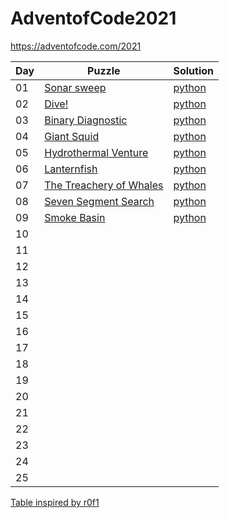 # AdventofCode2021

https://adventofcode.com/2021

| Day | Puzzle | Solution |
|---|---|---|
| 01 | [Sonar sweep](https://adventofcode.com/2021/day/1) | [python](https://github.com/BrageLae/AdventofCode2021/blob/main/day1/AOC1.py) |
| 02 | [Dive!](https://adventofcode.com/2021/day/2) | [python](https://github.com/BrageLae/AdventofCode2021/blob/main/day2/AOC2.py) |
| 03 | [Binary Diagnostic](https://adventofcode.com/2021/day/3) | [python](https://github.com/BrageLae/AdventofCode2021/blob/main/day3/AOC3.py) |
| 04 | [Giant Squid](https://adventofcode.com/2021/day/4) | [python](https://github.com/BrageLae/AdventofCode2021/blob/main/day4/AOC4.py) |
| 05 | [Hydrothermal Venture](https://adventofcode.com/2021/day/5) | [python](https://github.com/BrageLae/AdventofCode2021/blob/main/day5/AOC5.py) |
| 06 | [Lanternfish](https://adventofcode.com/2021/day/6) | [python](https://github.com/BrageLae/AdventofCode2021/blob/main/day6/AOC6.py) |
| 07 | [The Treachery of Whales](https://adventofcode.com/2021/day/7) | [python](https://github.com/BrageLae/AdventofCode2021/blob/main/day7/AOC7.py) |
| 08 | [Seven Segment Search](https://adventofcode.com/2021/day/8) | [python](https://github.com/BrageLae/AdventofCode2021/blob/main/day8/AOC8.py) |
| 09 | [Smoke Basin](https://adventofcode.com/2021/day/9) | [python](https://github.com/BrageLae/AdventofCode2021/blob/main/day9/AOC9.py) |
| 10 |  |  |
| 11 |  |  |
| 12 |  |  |
| 13 |  |  |
| 14 |  |  |
| 15 |  |  |
| 16 |  |  |
| 17 |  |  |
| 18 |  |  |
| 19 |  |  |
| 20 |  |  |
| 21 |  |  |
| 22 |  |  |
| 23 |  |  |
| 24 |  |  |
| 25 |  |  |

[Table inspired by r0f1](https://github.com/r0f1/adventofcode2021)

